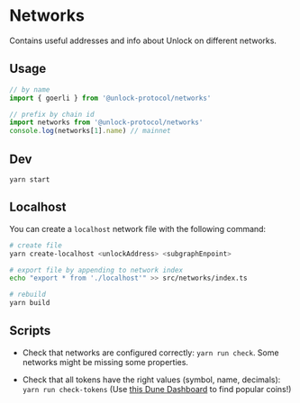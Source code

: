 # Networks

Contains useful addresses and info about Unlock on different networks.

## Usage

```js
// by name
import { goerli } from '@unlock-protocol/networks'

// prefix by chain id
import networks from '@unlock-protocol/networks'
console.log(networks[1].name) // mainnet
```

## Dev

```
yarn start
```

## Localhost

You can create a `localhost` network file with the following command:

```sh
# create file
yarn create-localhost <unlockAddress> <subgraphEnpoint>

# export file by appending to network index
echo "export * from './localhost'" >> src/networks/index.ts

# rebuild
yarn build
```

## Scripts

- Check that networks are configured correctly: `yarn run check`. Some networks might be missing some properties.

- Check that all tokens have the right values (symbol, name, decimals): `yarn run check-tokens`
  (Use [this Dune Dashboard](https://dune.com/denze/evms-top-erc20s) to find popular coins!)
